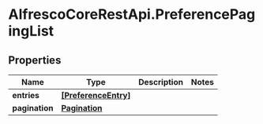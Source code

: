 # AlfrescoCoreRestApi.PreferencePagingList

## Properties
Name | Type | Description | Notes
------------ | ------------- | ------------- | -------------
**entries** | [**[PreferenceEntry]**](PreferenceEntry.md) |  | 
**pagination** | [**Pagination**](Pagination.md) |  | 


